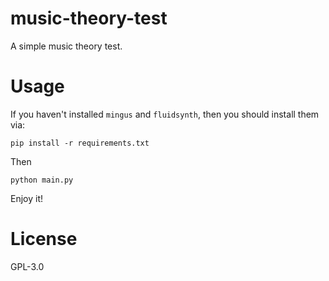 # music-theory-test
A simple music theory test.

# Usage

If you haven't installed `mingus` and `fluidsynth`, then you should install them via:

``` 
pip install -r requirements.txt
```

Then

```
python main.py
```

Enjoy it!

# License

GPL-3.0
